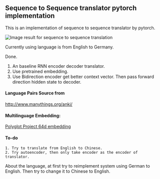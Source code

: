 ## Sequence to Sequence translator pytorch implementation

This is an implementation of sequence to sequence translator by pytorch.

![Image result for sequence to sequence translation](https://www.tensorflow.org/images/basic_seq2seq.png)

Currently using language is from English  to Germany.

Done.

1. An baseline RNN encoder decoder translator.
2. Use pretrained embedding.
3. Use Bidirection encoder get better context vector. Then pass forward direction hidden state to decoder.

#### Language Pairs Source from

http://www.manythings.org/anki/

#### Multilinguage Embedding:

[Polyglot Project 64d embedding](https://sites.google.com/site/rmyeid/projects/polyglot)

#### To-do 

 	1. Try to translate from English to Chinese.
 	2. Try autoencoder, then only take encoder as the encoder of translator.

About the language, at first try to reimplement system using German to English.
Then try to change it to Chinese to English.



